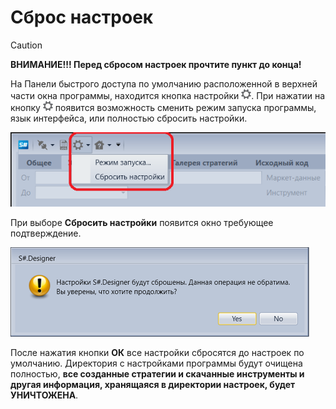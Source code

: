 # Сброс настроек

> [!CAUTION]
> **ВНИМАНИЕ\!\!\! Перед сбросом настроек прочтите пункт до конца\!**

На Панели быстрого доступа по умолчанию расположенной в верхней части окна программы, находится кнопка настройки ![Designer The quick access toolbar 02](../images/Designer_quick_access_toolbar_02.png). При нажатии на кнопку ![Designer The quick access toolbar 02](../images/Designer_quick_access_toolbar_02.png) появится возможность сменить режим запуска программы, язык интерфейса, или полностью сбросить настройки.

![Designer Start mode 00](../images/Designer_Start_mode_00.png)

При выборе **Сбросить настройки** появится окно требующее подтверждение.

![Designer Reset language settings 00](../images/Designer_Reset_language_settings_00.png)

После нажатия кнопки **ОК** все настройки сбросятся до настроек по умолчанию. Директория с настройками программы будут очищена полностью, **все созданные стратегии и скачанные инструменты и другая информация, хранящаяся в директории настроек, будет УНИЧТОЖЕНА**.
